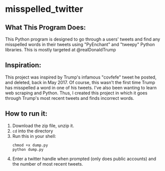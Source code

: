 # misspelled_twitter

## What This Program Does:
This Python program is designed to go through a users' tweets and find any misspelled words in their tweets using "PyEnchant" and "tweepy" Python libraries. This is mostly targeted at @realDonaldTrump

## Inspiration:
This project was inspired by Trump's infamous "covfefe" tweet he posted, and deleted, back in May 2017. Of course, this wasn't the first time Trump has misspelled a word in one of his tweets. I've also been wanting to learn web scraping and Python. Thus, I created this project in which it goes through Trump's most recent tweets and finds incorrect words.

## How to run it:
1. Download the zip file, unzip it.
2. ```cd``` into the directory
3. Run this in your shell:
   ```
   chmod +x dump.py
   python dump.py
   ```
4. Enter a twitter handle when prompted (only does public accounts) and the number of most recent tweets.
